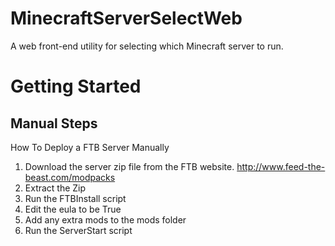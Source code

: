 # MinecraftServerSelectWeb
A web front-end utility for selecting which Minecraft server to run.

# Getting Started
## Manual Steps
How To Deploy a FTB Server Manually

1. Download the server zip file from the FTB website. http://www.feed-the-beast.com/modpacks
2. Extract the Zip
3. Run the FTBInstall script
4. Edit the eula to be True
5. Add any extra mods to the mods folder
6. Run the ServerStart script
